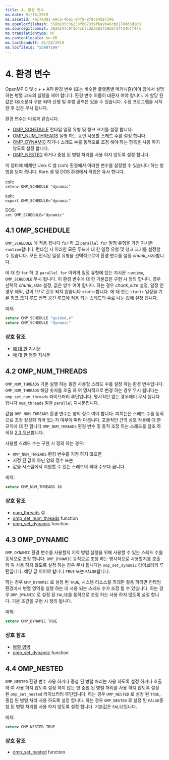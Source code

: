 ```yaml
---
title: 4. 환경 변수
ms.date: 01/16/2019
ms.assetid: 4ec7ed81-e9ca-46a1-84f8-8f9ce4587346
ms.openlocfilehash: 558b835c36253fb67339fba9b46cb0170dd6d1d0
ms.sourcegitcommit: 382e247c0f1b4cb7c2dab837b8b6fdff24bff47a
ms.translationtype: MT
ms.contentlocale: ko-KR
ms.lasthandoff: 01/28/2019
ms.locfileid: "55087199"
---
```

# <a name="4-environment-variables"></a>4. 환경 변수

OpenMP C 및 c + + API 환경 변수 (또는 비슷한 플랫폼별 메커니즘)이이 장에서 설명 하는 병렬 코드의 실행을 제어 합니다.  환경 변수 이름이 대문자 여야 합니다. 에 할당 된 값은 대/소문자 구분 되며 선행 및 후행 공백은 있을 수 있습니다.  수정 프로그램을 시작한 후 값은 무시 됩니다.

환경 변수는 다음과 같습니다.

- [OMP_SCHEDULE](#41-omp_schedule) 런타임 일정 유형 및 청크 크기를 설정 합니다.
- [OMP_NUM_THREADS](#42-omp_num_threads) 실행 하는 동안 사용할 스레드 수를 설정 합니다.
- [OMP_DYNAMIC](#43-omp_dynamic) 하거나 스레드 수를 동적으로 조정 해야 하는 항목을 사용 하지 않도록 설정 합니다.
- [OMP_NESTED](#44-omp_nested) 하거나 중첩 된 병렬 처리를 사용 하지 않도록 설정 합니다.

이 챕터에 예제만 Unix C 셸 (csh) 환경에서 이러한 변수를 설정할 수 있습니다 하는 방법을 보여 줍니다. Korn 셸 및 DOS 환경에서 작업은 유사 합니다.

csh:  
`setenv OMP_SCHEDULE "dynamic"`

ksh:  
`export OMP_SCHEDULE="dynamic"`

DOS:  
`set OMP_SCHEDULE="dynamic"`

## <a name="41-ompschedule"></a>4.1 OMP_SCHEDULE

`OMP_SCHEDULE` 에 적용 됩니다 `for` 하 고 `parallel for` 일정 유형을 가진 지시문 `runtime`합니다. 런타임 시 이러한 모든 루프에 대 한 일정 유형 및 청크 크기를 설정할 수 있습니다. 모든 인식된 일정 유형을 선택적으로이 환경 변수를 설정 *chunk_size*합니다.

에 대 한 `for` 하 고 `parallel for` 이외의 일정 유형에 있는 지시문 `runtime`, `OMP_SCHEDULE` 무시 됩니다. 이 환경 변수에 대 한 기본값은 구현 시 정의 합니다. 경우 선택적 *chunk_size* 설정, 값은 양수 여야 합니다. 하는 경우 *chunk_size* 설정, 일정 인 경우 제외, 값이 1으로 간주 되지 않습니다 `static`합니다. 에 대 한는 `static` 일정을 기본 청크 크기 루프 반복 공간 루프에 적용 되는 스레드의 수로 나눈 값에 설정 됩니다.

예제:

```csh
setenv OMP_SCHEDULE "guided,4"
setenv OMP_SCHEDULE "dynamic"
```

### <a name="cross-references"></a>상호 참조

- [에 대 한](2-directives.md#241-for-construct) 지시문
- [에 대 한 병렬](2-directives.md#251-parallel-for-construct) 지시문

## <a name="42-ompnumthreads"></a>4.2 OMP_NUM_THREADS

`OMP_NUM_THREADS` 기본 실행 하는 동안 사용할 스레드 수를 설정 하는 환경 변수입니다. `OMP_NUM_THREADS` 해당 숫자를 호출 하 여 명시적으로 변경 하는 경우 무시 됩니다는 `omp_set_num_threads` 라이브러리 루틴입니다. 명시적인 없는 경우에이 무시 됩니다 됩니다 `num_threads` 절을 `parallel` 지시문입니다.

값을 `OMP_NUM_THREADS` 환경 변수는 양의 정수 여야 합니다. 미치는은 스레드 수를 동적으로 조정 활성화 되어 있는지 여부에 따라 다릅니다. 포괄적인 간의 상호 작용에 대 한 규칙에 대 한 합니다 `OMP_NUM_THREADS` 환경 변수 및 동적 조정 하는 스레드를 참조 하세요 [2.3 섹션](2-directives.md#23-parallel-construct)합니다.

사용할 스레드 수는 구현 시 정의 하는 경우:

- `OMP_NUM_THREADS` 환경 변수를 지정 하지 않으면
- 지정 된 값이 아닌 양의 정수 또는
- 값을 시스템에서 지원할 수 있는 스레드의 최대 수보다 큽니다.

예제:

```csh
setenv OMP_NUM_THREADS 16
```

### <a name="cross-references"></a>상호 참조

- [num_threads](2-directives.md#23-parallel-construct) 절
- [omp_set_num_threads](3-run-time-library-functions.md#311-omp_set_num_threads-function) function
- [omp_set_dynamic](3-run-time-library-functions.md#317-omp_set_dynamic-function) function

## <a name="43-ompdynamic"></a>4.3 OMP_DYNAMIC

`OMP_DYNAMIC` 환경 변수를 사용할지 지역 병렬 실행을 위해 사용할 수 있는 스레드 수를 동적으로 조정 합니다. `OMP_DYNAMIC` 동적으로 조정 하는 명시적으로 사용할지를 호출 하 여 사용 하지 않도록 설정 하는 경우 무시 됩니다는 `omp_set_dynamic` 라이브러리 루틴입니다. 해당 값 이어야 합니다 `TRUE` 또는 `FALSE`합니다.

하는 경우 `OMP_DYNAMIC` 로 설정 된 `TRUE`, 시스템 리소스를 최대한 활용 하려면 런타임 환경에서 병렬 영역을 실행 하는 데 사용 되는 스레드 수가 조정 될 수 있습니다.  하는 경우 `OMP_DYNAMIC` 로 설정 된 `FALSE`를 동적으로 조정 하는 사용 하지 않도록 설정 합니다. 기본 조건을 구현 시 정의 됩니다.

예제:

```csh
setenv OMP_DYNAMIC TRUE
```

### <a name="cross-references"></a>상호 참조

- [병렬 영역](2-directives.md#23-parallel-construct)
- [omp_set_dynamic](3-run-time-library-functions.md#317-omp_set_dynamic-function) function

## <a name="44-ompnested"></a>4.4 OMP_NESTED

`OMP_NESTED` 환경 변수 사용 하거나 중첩 된 병렬 처리는 사용 하도록 설정 하거나 호출 하 여 사용 하지 않도록 설정 하지 않는 한 중첩 된 병렬 처리를 사용 하지 않도록 설정 된 `omp_set_nested` 라이브러리 루틴입니다. 하는 경우 `OMP_NESTED` 로 설정 된 `TRUE`, 중첩 된 병렬 처리 사용 하도록 설정 합니다. 하는 경우 `OMP_NESTED` 로 설정 된 `FALSE`중첩 된 병렬 처리를 사용 하지 않도록 설정 합니다. 기본값은 `FALSE`입니다.

예제:

```csh
setenv OMP_NESTED TRUE
```

### <a name="cross-reference"></a>상호 참조

- [omp_set_nested](3-run-time-library-functions.md#319-omp_set_nested-function) function
